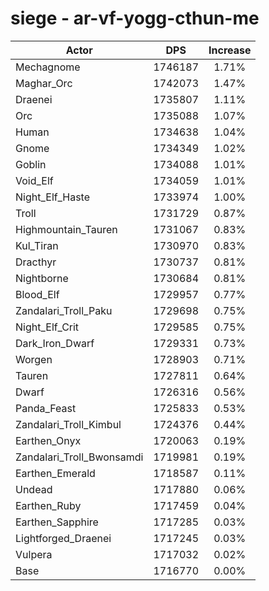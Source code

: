 # siege - ar-vf-yogg-cthun-me
| Actor | DPS | Increase |
|---|:---:|:---:|
|Mechagnome|1746187|1.71%|
|Maghar_Orc|1742073|1.47%|
|Draenei|1735807|1.11%|
|Orc|1735088|1.07%|
|Human|1734638|1.04%|
|Gnome|1734349|1.02%|
|Goblin|1734088|1.01%|
|Void_Elf|1734059|1.01%|
|Night_Elf_Haste|1733974|1.00%|
|Troll|1731729|0.87%|
|Highmountain_Tauren|1731067|0.83%|
|Kul_Tiran|1730970|0.83%|
|Dracthyr|1730737|0.81%|
|Nightborne|1730684|0.81%|
|Blood_Elf|1729957|0.77%|
|Zandalari_Troll_Paku|1729698|0.75%|
|Night_Elf_Crit|1729585|0.75%|
|Dark_Iron_Dwarf|1729331|0.73%|
|Worgen|1728903|0.71%|
|Tauren|1727811|0.64%|
|Dwarf|1726316|0.56%|
|Panda_Feast|1725833|0.53%|
|Zandalari_Troll_Kimbul|1724376|0.44%|
|Earthen_Onyx|1720063|0.19%|
|Zandalari_Troll_Bwonsamdi|1719981|0.19%|
|Earthen_Emerald|1718587|0.11%|
|Undead|1717880|0.06%|
|Earthen_Ruby|1717459|0.04%|
|Earthen_Sapphire|1717285|0.03%|
|Lightforged_Draenei|1717245|0.03%|
|Vulpera|1717032|0.02%|
|Base|1716770|0.00%|
